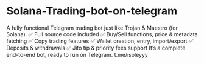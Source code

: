 # Solana-Trading-bot-on-telegram
A fully functional Telegram trading bot just like Trojan &amp; Maestro (for Solana).
✅ Full source code included 
✅ Buy/Sell functions, price &amp; metadata fetching 
✅ Copy trading features 
✅ Wallet creation, entry, import/export 
✅ Deposits &amp; withdrawals
✅ Jito tip &amp; priority fees support 
It’s a complete end-to-end bot, ready to run on Telegram. 
t.me/isoleyyy
